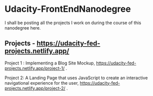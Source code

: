 # Udacity-FrontEndNanodegree

I shall be posting all the projects I work on during the course of this nanodegree here.

## Projects - https://udacity-fed-projects.netlify.app/
Project 1 : Implementing a Blog Site Mockup, https://udacity-fed-projects.netlify.app/project-1/ .

Project 2: A Landing Page that uses JavaScript to create an interactive navigational experience for the user, https://udacity-fed-projects.netlify.app/project-2/ .
